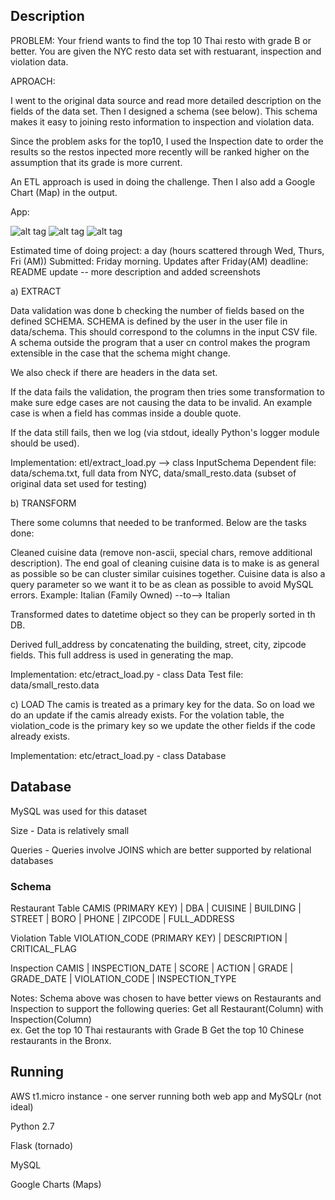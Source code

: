 ## Description 

PROBLEM:
Your friend wants to find the top 10 Thai resto with grade B or better.  You are given the NYC resto data set with restuarant, inspection and violation data.

APROACH:

I went to the original data source and read more detailed description on the fields of the data set.  Then I designed a schema (see below).  This schema makes it easy to joining resto information to inspection and violation data. 

Since the problem asks for the top10, I used the Inspection date to order the results so the restos inpected more recently will be ranked higher on the assumption that its grade is more current.

An ETL approach is used in doing the challenge.  Then I also add a Google Chart (Map) in the output. 

App:

![alt tag](https://github.com/loryn808/roboresto/blob/master/images/roboresto_query_page.png?raw=true)
![alt tag](https://github.com/loryn808/roboresto/blob/master/images/roboresto_query_result.png?raw=true)
![alt tag](https://github.com/loryn808/roboresto/blob/master/images/roboresto_no_results.png?raw=true)

Estimated time of doing project: a day (hours scattered through Wed, Thurs, Fri (AM))
Submitted: Friday morning. 
Updates after Friday(AM) deadline:
README update -- more description and added screenshots
 
a) EXTRACT 

Data validation was done b checking the number of fields based on the defined SCHEMA.  SCHEMA is defined by the user in the user file in data/schema.  This should correspond to the columns in the input CSV file. A schema outside the program that a user cn control makes the program extensible in the case that the schema might change.  

We also check if there are headers in the data set. 

If the data fails the validation, the program then tries some transformation to make sure edge cases are not causing the data to be invalid.  An example case is when a field has commas inside a double quote. 

If the data still fails, then we log (via stdout, ideally Python's logger module should be used).

Implementation: etl/extract_load.py  --> class InputSchema
Dependent file: data/schema.txt, full data from NYC, data/small_resto.data (subset of original data set used for testing)
               

b) TRANSFORM

There some columns that needed to be tranformed. Below are the tasks done:

Cleaned cuisine data (remove non-ascii, special chars, remove additional description).  The end goal of cleaning cuisine data is to make is as general as possible so be can cluster similar cuisines together. Cuisine data is also a query parameter so we want it to be as clean as possible to avoid MySQL errors.
Example:
Italian (Family Owned) --to--> Italian
 
Transformed dates to datetime object so they can be properly sorted in th DB.

Derived full_address by concatenating the building, street, city, zipcode fields. This full address is used in generating the map.

Implementation: etc/etract_load.py - class Data
Test file: data/small_resto.data

c) LOAD
The camis is treated as a primary key for the data. So on load we do an update if the camis already exists.  For the volation table, the violation_code is the primary key so we update the other fields if the code already exists. 

Implementation: etc/etract_load.py - class Database


## Database
MySQL was used for this dataset 

Size - Data is relatively small

Queries - Queries involve JOINS which are better supported by relational databases

### Schema

Restaurant Table
CAMIS (PRIMARY KEY) | DBA | CUISINE | BUILDING | STREET | BORO | PHONE | ZIPCODE | FULL_ADDRESS 

Violation Table
VIOLATION_CODE (PRIMARY KEY) | DESCRIPTION | CRITICAL_FLAG

Inspection
CAMIS | INSPECTION_DATE | SCORE | ACTION | GRADE | GRADE_DATE | VIOLATION_CODE | INSPECTION_TYPE

Notes: Schema above was chosen to have better views on Restaurants and Inspection to support the following queries:
Get all Restaurant(Column) with Inspection(Column)  
ex. Get the top 10 Thai restaurants with Grade B
Get the top 10 Chinese restaurants in the Bronx.

## Running
AWS t1.micro instance - one server running both web app and MySQLr (not ideal)

Python 2.7

Flask (tornado)

MySQL

Google Charts (Maps)
